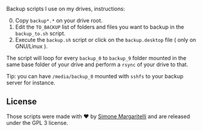 Backup scripts I use on my drives, instructions:

0) Copy `backup*.*` on your drive root.
1) Edit the `TO_BACKUP` list of folders and files you want to backup in the `backup_to.sh` script.
2) Execute the `backup.sh` script or click on the `backup.desktop` file ( only on GNU/Linux ).

The script will loop for every `backup_0` to `backup_9` folder mounted in the same base folder of your drive and perform a `rsync` of your drive to that.

Tip: you can have `/media/backup_0` mounted with `sshfs` to your backup server for instance.

## License

Those scripts were made with ♥  by [Simone Margaritelli](https://www.evilsocket.net/) and are released under the GPL 3 license.

